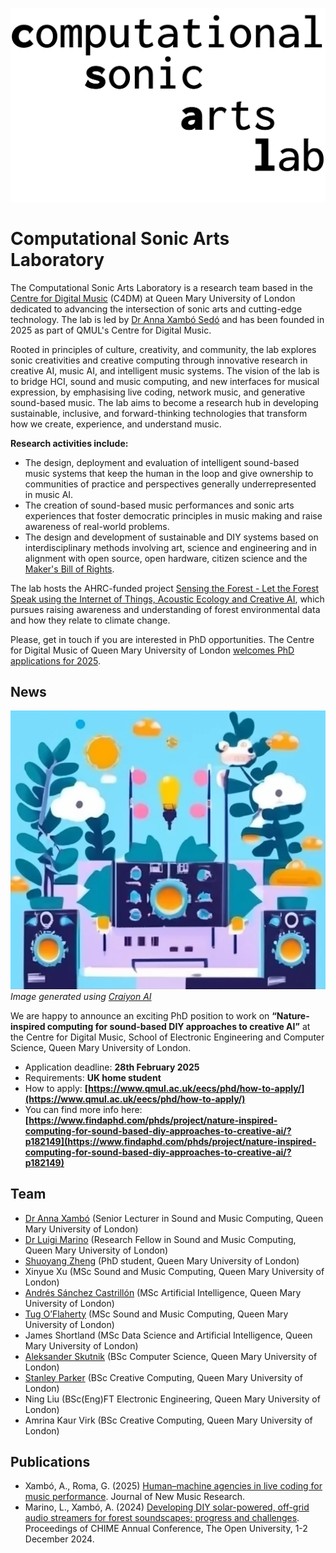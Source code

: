 ![](csal-logo.png)

# Computational Sonic Arts Laboratory

The Computational Sonic Arts Laboratory is a research team based in the [Centre for Digital Music](https://www.c4dm.eecs.qmul.ac.uk/) (C4DM) at Queen Mary University of London dedicated to advancing the intersection of sonic arts and cutting-edge technology. The lab is led by [Dr Anna Xambó Sedó](https://www.c4dm.eecs.qmul.ac.uk/) and has been founded in 2025 as part of QMUL's Centre for Digital Music. 

Rooted in principles of culture, creativity, and community, the lab explores sonic creativities and creative computing through innovative research in creative AI, music AI, and intelligent music systems. The vision of the lab is to bridge HCI, sound and music computing, and new interfaces for musical expression, by emphasising live coding, network music, and generative sound-based music. The lab aims to become a research hub in developing sustainable, inclusive, and forward-thinking technologies that transform how we create, experience, and understand music.

**Research activities include:**

* The design, deployment and evaluation of intelligent sound-based music systems that keep the human in the loop and give ownership to communities of practice and perspectives generally underrepresented in music AI. 
* The creation of sound-based music performances and sonic arts experiences that foster democratic principles in music making and raise awareness of real-world problems.
* The design and development of sustainable and DIY systems based on interdisciplinary methods involving art, science and engineering and in alignment with open source, open hardware, citizen science and the [Maker's Bill of Rights](https://makezine.com/article/maker-news/the-makers-bill-of-rights/). 

The lab hosts the AHRC-funded project [Sensing the Forest - Let the Forest Speak using the Internet of Things, Acoustic Ecology and Creative AI](https://sensingtheforest.github.io/), which pursues raising awareness and understanding of forest environmental data and how they relate to climate change.

Please, get in touch if you are interested in PhD opportunities. The Centre for Digital Music of Queen Mary University of London [welcomes PhD applications for 2025](https://www.c4dm.eecs.qmul.ac.uk/get-involved/). 

## News

![](craiyon_162415_Nature_inspired_computing_for_sound_based_DIY_approaches_to_creative_AI_opt.png)
*Image generated using [Craiyon AI](https://www.craiyon.com)*

We are happy to announce an exciting PhD position to work on **“Nature-inspired computing for sound-based DIY approaches to creative AI”** at the Centre for Digital Music, School of Electronic Engineering and Computer Science, Queen Mary University of London. 

* Application deadline: **28th February 2025**
* Requirements: **UK home student**
* How to apply: **[https://www.qmul.ac.uk/eecs/phd/how-to-apply/](https://www.qmul.ac.uk/eecs/phd/how-to-apply/)**
* You can find more info here: **[https://www.findaphd.com/phds/project/nature-inspired-computing-for-sound-based-diy-approaches-to-creative-ai/?p182149](https://www.findaphd.com/phds/project/nature-inspired-computing-for-sound-based-diy-approaches-to-creative-ai/?p182149)**

## Team

* [Dr Anna Xambó](https://annaxambo.me/) (Senior Lecturer in Sound and Music Computing, Queen Mary University of London)
* [Dr Luigi Marino](http://www.luigimarino.net/) (Research Fellow in Sound and Music Computing, Queen Mary University of London)
* [Shuoyang Zheng](https://jasperzheng.cc/) (PhD student, Queen Mary University of London)
* Xinyue Xu (MSc Sound and Music Computing, Queen Mary University of London)
* [Andrés Sánchez Castrillón](https://www.linkedin.com/in/andres-sanchez-59a8331a6/) (MSc Artificial Intelligence, Queen Mary University of London)
* [Tug O’Flaherty](https://tugoflaherty.com/) (MSc Sound and Music Computing, Queen Mary University of London)
* James Shortland (MSc Data Science and Artificial Intelligence, Queen Mary University of London)
* [Aleksander Skutnik](https://www.linkedin.com/in/aleksander-skutnik-1a05a625a/) (BSc Computer Science, Queen Mary University of London)
* [Stanley Parker](https://www.linkedin.com/in/stanley-parker-43113425a) (BSc Creative Computing, Queen Mary University of London)
* Ning Liu (BSc(Eng)FT Electronic Engineering, Queen Mary University of London)
* Amrina Kaur Virk (BSc Creative Computing, Queen Mary University of London)

## Publications

* Xambó, A., Roma, G. (2025) [Human–machine agencies in live coding for music performance](https://www.tandfonline.com/doi/full/10.1080/09298215.2024.2442355). Journal of New Music Research.
* Marino, L., Xambó, A. (2024) [Developing DIY solar-powered, off-grid audio streamers for forest soundscapes: progress and challenges](https://static1.squarespace.com/static/6227c31a43daf21135453605/t/673e659f730d2433d5916462/1732142495610/21+Luigi+Marino+and+Anna+Xambo%CC%81.pdf). Proceedings of CHIME Annual Conference, The Open University, 1-2 December 2024.
